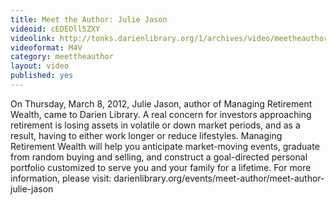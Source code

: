 ```yaml
---
title: Meet the Author: Julie Jason
videoid: cEDEOll5ZXY
videolink: http://tonks.darienlibrary.org/1/archives/video/meetheauthor/20120308_julie_jason.m4v
videoformat: M4V
category: meettheauthor
layout: video
published: yes
---
```


On Thursday, March 8, 2012, Julie Jason, author of Managing Retirement Wealth, came to Darien Library. A real concern for investors approaching retirement is losing assets in volatile or down market periods, and as a result, having to either work longer or reduce lifestyles. Managing Retirement Wealth will help you anticipate market-moving events, graduate from random buying and selling, and construct a goal-directed personal portfolio customized to serve you and your family for a lifetime.
For more information, please visit: darienlibrary.org/events/meet-author/meet-author-julie-jason